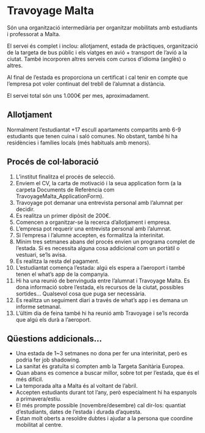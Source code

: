 # Travoyage Malta

Són una organització intermediària per organitzar mobilitats amb estudiants i professorat a Malta.

El servei és complet i inclou: allotjament, estada de pràctiques, organització de la targeta de bus públic i els viatges en avió + transport de l’avió a la ciutat. També incorporen altres serveis com cursos d’idioma (anglès) o altres. 

Al final de l’estada es proporciona un certificat i cal tenir en compte que l’empresa pot voler continuat del trebll de l’alumnat a distància. 

El servei total són uns 1.000€ per mes, aproximadament. 

## Allotjament

Normalment l’estudiantat +17 escull apartaments compartits amb 6-9 estudiants que tenen cuina i saló comunes. No obstant, també hi ha residències i famílies locals (més habituals amb menors). 

## Procés de col·laboració

1. L’institut finalitza el procés de selecció. 
2. Enviem el CV, la carta de motivació i la seua application form (a la carpeta Documents de Referència com TravoyageMalta_ApplicationForm). 
3. Travoyage pot demanar una entrevista personal amb l’alumnat per decidir. 
4. Es realitza un primer dipòsit de 200€. 
5. Comencen a organitzar-se la recerca d’allotjament i empresa. 
6. L’empresa pot requerir una entrevista personal amb l’alumnat.
7. Si l’empresa i l’alumne accepten, es formalitza la interinitat. 
8. Mínim tres setmanes abans del procés envien un programa complet de l’estada. Si es necessita alguna cosa addicional com un portàtil o vestuari, se’ls avisa. 
9. Es realitza la resta del pagament. 
10. L’estudiantat comença l’estada: algú els espera a l’aeroport i també tenen el what’s app de la companyia. 
11. Hi ha una reunió de benvinguda entre l’alumnat i Travoyage Malta. Es dona informació sobre l’estada, els recursos de la ciutat, possibles sortides… Qualsevol cosa que puga ser necessària. 
12. Es realitza un seguiment diari a través de what’s app i es demana un informe setmanal. 
13. L’últim dia de feina també hi ha reunió amb Travoyage i se’ls recorda que algú els durà a l’aeroport.

## Qüestions addicionals…

- Una estada de 1~3 setmanes no dona per fer una interinitat, però es podria fer job shadowing. 
- La sanitat és gratuïta si compten amb la Targeta Sanitària Europea. 
- Quan abans es comence a buscar millor, sobre tot per l’estada, que és el més difícil.
- La temporada alta a Malta és al voltant de l’abril. 
- Accepten estudiants durant tot l’any, però especialment hi ha espanyols a primavera/estiu.
- El més prompte possible (novembre/desembre) cal dir-los: quantiat d’estudiants, dates de l’estada i durada d’aquesta. 
- Estan molt oberts a resoldre dubtes i ajudar a la persona que coordine mobilitat al centre.
